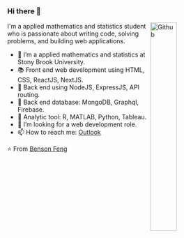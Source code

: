 ### Hi there 👋

<img width="35%" align="right" alt="Github" src="https://media.giphy.com/media/qgQUggAC3Pfv687qPC/giphy.gif" />

I'm a applied mathematics and statistics student who is passionate about writing code, solving problems, and building web applications.

- 🔭 I’m a applied mathematics and statistics at Stony Brook University.
- 📚 Front end web development using HTML, CSS, ReactJS, NextJS.
- 💽 Back end using  NodeJS, ExpressJS, API routing.
- 💾 Back end database: MongoDB, Graphql, Firebase.
- 🧮 Analytic tool: R, MATLAB, Python, Tableau.
- 👯 I’m looking for a web development role. 
- 📫 How to reach me: [Outlook](mailto:bensonfeng@outlook.com)

⭐️ From [Benson Feng](https://github.com/BensonFeng)
